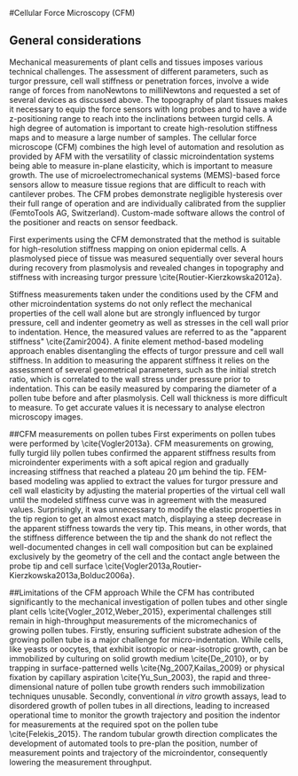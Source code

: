 #Cellular Force Microscopy (CFM)

## General considerations ##

Mechanical measurements of plant cells and tissues imposes  various technical challenges. The assessment of different parameters, such as turgor pressure, cell wall stiffness or penetration forces, involve a wide range of forces from nanoNewtons to milliNewtons and requested a set of  several devices as discussed above. The topography of plant tissues makes it necessary to equip the force sensors with long probes and to have a wide z-positioning range to reach into the inclinations between turgid cells. A high degree of automation is important to create high-resolution stiffness maps and to measure a large number of samples. The cellular force microscope (CFM) combines the high level of automation and resolution as provided by AFM with the versatility of classic microindentation systems being able to measure in-plane elasticity, which is important to measure growth. The use of microelectromechanical systems (MEMS)-based force sensors allow to measure tissue regions that are difficult to reach with cantilever probes. The CFM probes demonstrate negligible hysteresis over their full range of operation and are individually calibrated from the supplier (FemtoTools AG, Switzerland).  Custom-made software allows the control of the positioner and reacts on sensor feedback.

First experiments using the CFM demonstrated that the method is suitable for high-resolution stiffness mapping on onion epidermal cells. A plasmolysed piece of tissue was measured sequentially over several hours during recovery from plasmolysis and revealed changes in topography and stiffness with increasing turgor pressure \cite{Routier-Kierzkowska2012a}.

Stiffness measurements taken under the conditions used by the CFM and other microindentation systems do not only reflect the mechanical properties of the cell wall alone but are strongly influenced by turgor pressure, cell and indenter geometry as well as stresses in the cell wall prior to indentation. Hence, the measured values are referred to as the "apparent stiffness" \cite{Zamir2004}. A finite element method-based modeling approach enables disentangling the effects of turgor pressure and cell wall stiffness. In addition to measuring the apparent stiffness it relies on the assessment of several geometrical parameters, such as the initial stretch ratio, which is correlated to the wall stress under pressure prior to indentation. This can be easily measured by comparing the diameter of a pollen tube before and after plasmolysis. Cell wall thickness is more difficult to measure. To get accurate values it is necessary to analyse electron microscopy images.

##CFM measurements on pollen tubes
First experiments on pollen tubes were performed by \cite{Vogler2013a}. CFM measurements on growing, fully turgid lily pollen tubes confirmed the apparent stiffness results from microindenter experiments with a soft apical region and gradually increasing stiffness that reached a plateau 20 µm behind the tip. FEM-based modeling was applied to extract the values for turgor pressure and cell wall elasticity by adjusting the material properties of the virtual cell wall until the modeled stiffness curve was in agreement with the measured values. Surprisingly, it was unnecessary to modify the elastic properties in the tip region to get an almost exact match, displaying a steep decrease in the apparent stiffness towards the very tip. This means, in other words, that the stiffness difference between the tip and the shank do not reflect the well-documented changes in cell wall composition but can be explained exclusively by the geometry of the cell and the contact angle between the probe tip and cell surface \cite{Vogler2013a,Routier-Kierzkowska2013a,Bolduc2006a}.


##Limitations of the CFM approach
While the CFM has contributed significantly to the mechanical investigation of pollen tubes and other single plant cells \cite{Vogler_2012,Weber_2015}, experimental challenges still remain in high-throughput measurements of the micromechanics of growing pollen tubes. Firstly, ensuring sufficient substrate adhesion of the growing pollen tube is a major challenge for micro-indentation. While cells, like yeasts or oocytes, that exhibit isotropic or near-isotropic growth, can be immobilized by culturing on solid growth medium \cite{De_2010}, or by trapping in surface-patterned wells \cite{Ng_2007,Kailas_2009} or physical fixation by capillary aspiration \cite{Yu_Sun_2003}, the rapid and three-dimensional nature of pollen tube growth renders such immobilization techniques unusable. Secondly, conventional _in vitro_ growth assays, lead to disordered growth of pollen tubes in all directions, leading to increased operational time to monitor the growth trajectory and position the indentor for measurements at the required spot on the pollen tube \cite{Felekis_2015}. The random tubular growth direction complicates the development of automated tools to pre-plan the position, number of measurement points and trajectory of the microindentor, consequently lowering the measurement throughput. 